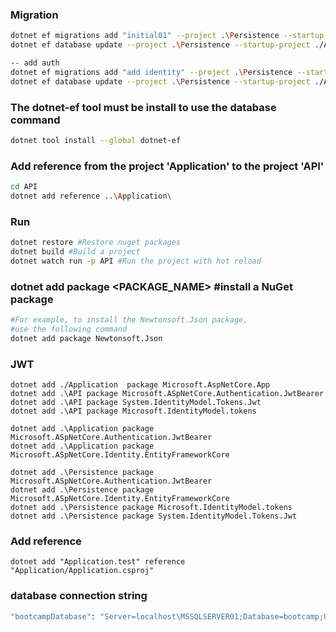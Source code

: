 ### Migration
```bash
dotnet ef migrations add "initial01" --project .\Persistence --startup-project .\API --output-dir .\Migrations
dotnet ef database update --project .\Persistence --startup-project ./API

-- add auth
dotnet ef migrations add "add identity" --project .\Persistence --startup-project .\API --output-dir .\Migrations --context AuthDbContext
dotnet ef database update --project .\Persistence --startup-project ./API --context AuthDbContext

```

### The dotnet-ef tool must be install to use the database command
```bash
dotnet tool install --global dotnet-ef
```

### Add reference from the project 'Application' to the project 'API'
```bash
cd API
dotnet add reference ..\Application\ 
```

### Run
```bash
dotnet restore #Restore nuget packages
dotnet build #Build a project
dotnet watch run -p API #Run the project with hot reload
```

### dotnet add package <PACKAGE_NAME> #install a NuGet package
```bash
#For example, to install the Newtonsoft.Json package, 
#use the following command
dotnet add package Newtonsoft.Json
```

### JWT
```
dotnet add ./Application  package Microsoft.AspNetCore.App
dotnet add .\API package Microsoft.ASpNetCore.Authentication.JwtBearer
dotnet add .\API package System.IdentityModel.Tokens.Jwt
dotnet add .\API package Microsoft.IdentityModel.tokens
 
dotnet add .\Application package Microsoft.ASpNetCore.Authentication.JwtBearer
dotnet add .\Application package Microsoft.ASpNetCore.Identity.EntityFrameworkCore
 
dotnet add .\Persistence package Microsoft.ASpNetCore.Authentication.JwtBearer
dotnet add .\Persistence package Microsoft.ASpNetCore.Identity.EntityFrameworkCore
dotnet add .\Persistence package Microsoft.IdentityModel.tokens
dotnet add .\Persistence package System.IdentityModel.Tokens.Jwt
```

### Add reference
```
dotnet add "Application.test" reference "Application/Application.csproj"

 ```


### database connection string
```bash
"bootcampDatabase": "Server=localhost\MSSQLSERVER01;Database=bootcamp;User ID=test02;password=123456;TrustServerCertificate=True;Trusted_Connection=True"
```
